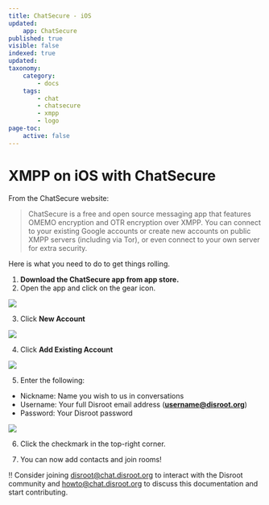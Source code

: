 ```yaml
---
title: ChatSecure - iOS
updated:
    app: ChatSecure
published: true
visible: false
indexed: true
updated:
taxonomy:
    category:
        - docs
    tags:
        - chat
        - chatsecure
        - xmpp
        - logo
page-toc:
    active: false
---
```


# XMPP on iOS with ChatSecure

From the ChatSecure website:

> ChatSecure is a free and open source messaging app that features OMEMO encryption and OTR encryption over XMPP. You can connect to your existing Google accounts or create new accounts on public XMPP servers (including via Tor), or even connect to your own server for extra security.

Here is what you need to do to get things rolling.

1. **Download the ChatSecure app from app store.**
2. Open the app and click on the gear icon.

![](en/chatsecure1.png)

3. Click **New Account**

![](en/chatsecure2.png)

4. Click **Add Existing Account**

![](en/chatsecure3.png)

5. Enter the following:

* Nickname: Name you wish to us in conversations
* Username: Your full Disroot email address (**username@disroot.org**)
* Password: Your Disroot password

![](en/chatsecure4.png)

6. Click the checkmark in the top-right corner.

7. You can now add contacts and join rooms!

!! Consider joining disroot@chat.disroot.org to interact with the Disroot community and howto@chat.disroot.org to discuss this documentation and start contributing.
